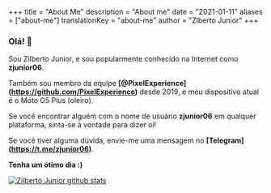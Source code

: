 +++
title = "About Me"
description = "About me"
date = "2021-01-11"
aliases = ["about-me"]
translationKey = "about-me"
author = "Zlberto Junior"
+++

### Olá! 👋

Sou Zilberto Junior, e sou popularmente conhecido na Internet como **zjunior06**.

Também sou membro da equipe **[@PixelExperience] (https://github.com/PixelExperience)** desde 2019, e meu dispositivo atual é o Moto G5 Plus (oleiro).

Se você encontrar alguém com o nome de usuário **zjunior06** em qualquer plataforma, sinta-se à vontade para dizer oi!

Se você tiver alguma dúvida, envie-me uma mensagem no **[Telegram] (https://t.me/zjunior06)**.

**Tenha um ótimo dia :)**

[![Zilberto Junior github stats](https://github-readme-stats.vercel.app/api?username=zjunior06&hide=issues&show_icons=true&include_all_commits=true&theme=dracula)](https://github.com/zjunior06)

